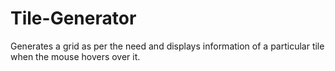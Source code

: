 # Tile-Generator
Generates a grid as per the need and displays information of a particular tile when the mouse hovers over it.
